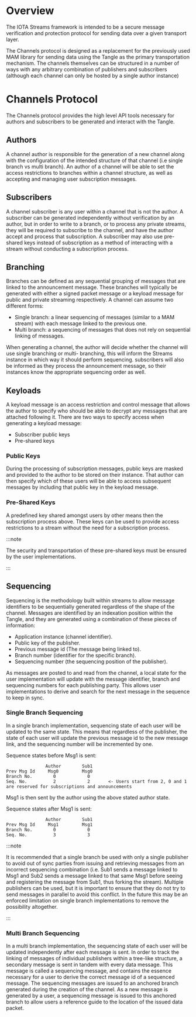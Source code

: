 # Overview
The IOTA Streams framework is intended to be a secure message verification and protection protocol 
for sending data over a given transport layer. 

The Channels protocol is designed as a replacement for the previously used MAM library for sending 
data using the Tangle as the primary transportation mechanism. The channels themselves can be 
structured in a number of ways with any arbitrary combination of publishers and subscribers (although 
each channel can only be hosted by a single author instance)


# Channels Protocol
The Channels protocol provides the high level API tools necessary for authors and subscribers to be 
generated and interact with the Tangle. 


## Authors
A channel author is responsible for the generation of a new channel along with the configuration of the 
intended structure of that channel (i.e single branch vs multi branch). An author of a channel will be 
able to set the access restrictions to branches within a channel structure, as well as accepting and 
managing user subscription messages. 

## Subscribers 
A channel subscriber is any user within a channel that is not the author. A subscriber can be generated
independently without verification by an author, but in order to write to a branch, or to process any 
private streams, they will be required to subscribe to the channel, and have the author accept and process 
that subscription. A subscriber may also use pre-shared keys instead of subscription as a method of 
interacting with a stream without conducting a subscription process. 


## Branching
Branches can be defined as any sequential grouping of messages that are linked to the announcement 
message. These branches will typically be generated with either a signed packet message or a keyload message for 
public and private streaming respectively. A channel can assume two different forms: 
- Single branch: a linear sequencing of messages (similar to a MAM stream) with each message linked to 
the previous one.
- Multi branch: a sequencing of messages that does not rely on sequential linking of messages.

When generating a channel, the author will decide whether the channel will use single branching or multi-
branching, this will inform the Streams instance in which way it should perform sequencing. subscribers will 
also be informed as they process the announcement message, so their instances know the appropriate 
sequencing order as well.   

## Keyloads
A keyload message is an access restriction and control message that allows the author to specify who should be 
able to decrypt any messages that are attached following it. There are two ways to specify access when generating 
a keyload message: 
- Subscriber public keys  
- Pre-shared keys 

### Public Keys
During the processing of subscription messages, public keys are masked and provided to the author to be stored on 
their instance. That author can then specify which of these users will be able to access subsequent messages by 
including that public key in the keyload message.

### Pre-Shared Keys
A predefined key shared amongst users by other means then the subscription process above. These keys can be used to provide access restrictions to a stream 
without the need for a subscription process. 

:::note

The security and transportation of these pre-shared keys must be ensured by the user implementations.

:::

## Sequencing
Sequencing is the methodology built within streams to allow message identifiers to be sequentially generated regardless 
of the shape of the channel. Messages are identified by an indexation position within the Tangle, and they are 
generated using a combination of these pieces of information:
- Application instance (channel identifier).
- Public key of the publisher.
- Previous message id (The message being linked to).
- Branch number (identifier for the specific branch).
- Sequencing number (the sequencing position of the publisher).

As messages are posted to and read from the channel, a local state for the user implementation will update with the message 
identifier, branch and sequencing numbers for each publishing party. This allows user implementations to derive and 
search for the next message in the sequence to keep in sync. 

### Single Branch Sequencing
In a single branch implementation, sequencing state of each user will be updated to the same state. This means that 
regardless of the publisher, the state of each user will update the previous message id to the new message link, and the 
sequencing number will be incremented by one. 

Sequence states before Msg1 is sent:
```
               Author        Sub1
Prev Msg Id     Msg0         Msg0 
Branch No.        0            0
Seq. No.          2            2       <- Users start from 2, 0 and 1 are reserved for subscriptions and announcements
```

Msg1 is then sent by the author using the above stated author state.

Sequence states after Msg1 is sent:
```
               Author        Sub1
Prev Msg Id     Msg1         Msg1 
Branch No.        0            0
Seq. No.          3            3     
```

:::note

It is recommended that a single branch be used with only a single publisher to avoid out of sync parties from 
issuing and retrieving messages from an incorrect sequencing combination (i.e. Sub1 sends a message linked to Msg1 and Sub2 
sends a message linked to that same Msg1 before seeing and registering the message from Sub1, thus forking the stream). 
Multiple publishers can be used, but it is important to ensure that they do not try to send messages in parallel to 
avoid this conflict. In the future this may be an enforced limitation on single branch implementations to remove the 
possibility altogether.

:::

### Multi Branch Sequencing 
In a multi branch implementation, the sequencing state of each user will be updated independently after each message is sent. 
In order to track the linking of messages of individual publishers within a tree-like structure, a secondary message is 
sent in tandem with every data message. This message is called a sequencing message, and contains the essence necessary 
for a user to derive the correct message id of a sequenced message. The sequencing messages are issued to an anchored 
branch generated during the creation of the channel. As a new message is generated by a user, a sequencing message is
issued to this anchored branch to allow users a reference guide to the location of the issued data packet. 
